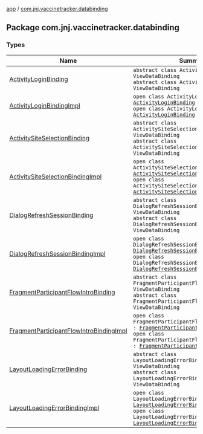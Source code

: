 [app](../index.md) / [com.jnj.vaccinetracker.databinding](./index.md)

## Package com.jnj.vaccinetracker.databinding

### Types

| Name | Summary |
|---|---|
| [ActivityLoginBinding](-activity-login-binding/index.md) | `abstract class ActivityLoginBinding : ViewDataBinding`<br>`abstract class ActivityLoginBinding : ViewDataBinding` |
| [ActivityLoginBindingImpl](-activity-login-binding-impl/index.md) | `open class ActivityLoginBindingImpl : `[`ActivityLoginBinding`](-activity-login-binding/index.md)<br>`open class ActivityLoginBindingImpl : `[`ActivityLoginBinding`](-activity-login-binding/index.md) |
| [ActivitySiteSelectionBinding](-activity-site-selection-binding/index.md) | `abstract class ActivitySiteSelectionBinding : ViewDataBinding`<br>`abstract class ActivitySiteSelectionBinding : ViewDataBinding` |
| [ActivitySiteSelectionBindingImpl](-activity-site-selection-binding-impl/index.md) | `open class ActivitySiteSelectionBindingImpl : `[`ActivitySiteSelectionBinding`](-activity-site-selection-binding/index.md)<br>`open class ActivitySiteSelectionBindingImpl : `[`ActivitySiteSelectionBinding`](-activity-site-selection-binding/index.md) |
| [DialogRefreshSessionBinding](-dialog-refresh-session-binding/index.md) | `abstract class DialogRefreshSessionBinding : ViewDataBinding`<br>`abstract class DialogRefreshSessionBinding : ViewDataBinding` |
| [DialogRefreshSessionBindingImpl](-dialog-refresh-session-binding-impl/index.md) | `open class DialogRefreshSessionBindingImpl : `[`DialogRefreshSessionBinding`](-dialog-refresh-session-binding/index.md)<br>`open class DialogRefreshSessionBindingImpl : `[`DialogRefreshSessionBinding`](-dialog-refresh-session-binding/index.md) |
| [FragmentParticipantFlowIntroBinding](-fragment-participant-flow-intro-binding/index.md) | `abstract class FragmentParticipantFlowIntroBinding : ViewDataBinding`<br>`abstract class FragmentParticipantFlowIntroBinding : ViewDataBinding` |
| [FragmentParticipantFlowIntroBindingImpl](-fragment-participant-flow-intro-binding-impl/index.md) | `open class FragmentParticipantFlowIntroBindingImpl : `[`FragmentParticipantFlowIntroBinding`](-fragment-participant-flow-intro-binding/index.md)<br>`open class FragmentParticipantFlowIntroBindingImpl : `[`FragmentParticipantFlowIntroBinding`](-fragment-participant-flow-intro-binding/index.md) |
| [LayoutLoadingErrorBinding](-layout-loading-error-binding/index.md) | `abstract class LayoutLoadingErrorBinding : ViewDataBinding`<br>`abstract class LayoutLoadingErrorBinding : ViewDataBinding` |
| [LayoutLoadingErrorBindingImpl](-layout-loading-error-binding-impl/index.md) | `open class LayoutLoadingErrorBindingImpl : `[`LayoutLoadingErrorBinding`](-layout-loading-error-binding/index.md)<br>`open class LayoutLoadingErrorBindingImpl : `[`LayoutLoadingErrorBinding`](-layout-loading-error-binding/index.md) |
